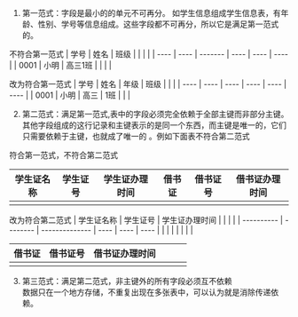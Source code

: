 1. 第一范式：字段是最小的的单元不可再分。 
       如学生信息组成学生信息表，有年龄、性别、学号等信息组成。这些字段都不可再分，所以它是满足第一范式的。

不符合第一范式
| 学号 | 姓名 | 班级    |      |      |      |
| ---- | ---- | ------- | ---- | ---- | ---- |
| 0001 | 小明 | 高三1班 |      |      |      |

改为符合第一范式
| 学号 | 姓名 | 年级 | 班级 |      |      |
| ---- | ---- | ---- | ---- | ---- | ---- |
| 0001 | 小明 | 高三 | 1班  |      |      |



2. 第二范式：满足第一范式,表中的字段必须完全依赖于全部主键而非部分主键。  
     其他字段组成的这行记录和主键表示的是同一个东西，而主键是唯一的，它们只需要依赖于主键，也就成了唯一的 。例如下面表不符合第二范式

符合第一范式，不符合第二范式

| 学生证名称 | 学生证号 | 学生证办理时间 | 借书证 | 借书证号 | 借书证办理时间 |
| ---------- | -------- | -------------- | ------ | -------- | -------------- |
|            |          |                |        |          |                |

改为符合第二范式
| 学生证名称 | 学生证号 | 学生证办理时间 |      |      |      |
| ---------- | -------- | -------------- | ---- | ---- | ---- |
|            |          |                |      |      |      |

| 借书证 | 借书证号 | 借书证办理时间 |      |      |      |
| ------ | -------- | -------------- | ---- | ---- | ---- |
|        |          |                |      |      |      |


3. 第三范式：满足第二范式，非主键外的所有字段必须互不依赖   
   数据只在一个地方存储，不重复出现在多张表中，可以认为就是消除传递依赖。 
